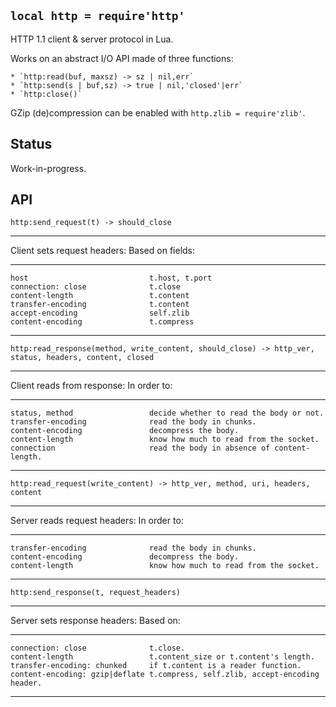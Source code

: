 
## `local http = require'http'`

HTTP 1.1 client & server protocol in Lua.

Works on an abstract I/O API made of three functions:

	* `http:read(buf, maxsz) -> sz | nil,err`
	* `http:send(s | buf,sz) -> true | nil,'closed'|err`
	* `http:close()`

GZip (de)compression can be enabled with `http.zlib = require'zlib'`.

## Status

<warn>Work-in-progress.<warn>

## API

`http:send_request(t) -> should_close`

--------------------------------- --------------------------------------------
Client sets request headers:      Based on fields:
--------------------------------- --------------------------------------------
	host                           t.host, t.port
	connection: close              t.close
	content-length                 t.content
	transfer-encoding              t.content
	accept-encoding                self.zlib
	content-encoding               t.compress
--------------------------------- --------------------------------------------

`http:read_response(method, write_content, should_close)
	-> http_ver, status, headers, content, closed`

--------------------------------- --------------------------------------------
Client reads from response:       In order to:
--------------------------------- --------------------------------------------
	status, method                 decide whether to read the body or not.
	transfer-encoding              read the body in chunks.
	content-encoding               decompress the body.
	content-length                 know how much to read from the socket.
	connection                     read the body in absence of content-length.
--------------------------------- --------------------------------------------

`http:read_request(write_content) -> http_ver, method, uri, headers, content`

--------------------------------- --------------------------------------------
Server reads request headers:     In order to:
--------------------------------- --------------------------------------------
	transfer-encoding              read the body in chunks.
	content-encoding               decompress the body.
	content-length                 know how much to read from the socket.
--------------------------------- --------------------------------------------

`http:send_response(t, request_headers)`

--------------------------------- --------------------------------------------
Server sets response headers:     Based on:
--------------------------------- --------------------------------------------
	connection: close              t.close.
	content-length                 t.content_size or t.content's length.
	transfer-encoding: chunked     if t.content is a reader function.
	content-encoding: gzip|deflate t.compress, self.zlib, accept-encoding header.
--------------------------------- --------------------------------------------
